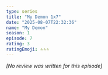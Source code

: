 ```yaml
---
type: series
title: "My Demon 1x7"
date: "2025-08-07T22:32:36"
name: "My Demon"
season: 1
episode: 7
rating: 3
ratingEmoji: ⭐️⭐️⭐️
---
```


*[No review was written for this episode]*
